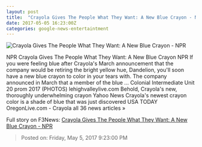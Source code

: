 ```yaml
---
layout: post
title:  "Crayola Gives The People What They Want: A New Blue Crayon - NPR"
date: 2017-05-05 16:23:00Z
categories: google-news-entertaintment
---
```


![Crayola Gives The People What They Want: A New Blue Crayon - NPR](https://media.npr.org/assets/img/2017/05/05/yinmnbluecrayon-lablifestyle_digital_01_wide-150368297b430e761215845d0061385cdb1dd5ed.jpg?s=1400)

NPR Crayola Gives The People What They Want: A New Blue Crayon NPR If you were feeling blue after Crayola's March announcement that the company would be retiring the bright yellow hue, Dandelion, you'll soon have a new blue crayon to color in your tears with. The company announced in March that a member of the blue ... Colonial Intermediate Unit 20 prom 2017 (PHOTOS) lehighvalleylive.com Behold, Crayola's new, thoroughly underwhelming crayon Yahoo News Crayola's newest crayon color is a shade of blue that was just discovered USA TODAY OregonLive.com - Crayola all 36 news articles »


Full story on F3News: [Crayola Gives The People What They Want: A New Blue Crayon - NPR](http://www.f3nws.com/n/cWmrPD)

> Posted on: Friday, May 5, 2017 9:23:00 PM
